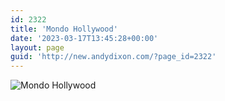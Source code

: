 ```yaml
---
id: 2322
title: 'Mondo Hollywood'
date: '2023-03-17T13:45:28+00:00'
layout: page
guid: 'http://new.andydixon.com/?page_id=2322'
---
```


![Mondo Hollywood](https://i0.wp.com/assets.g8x2.ldn.idrivee2-23.com/posters/Mondo%20Hollywood%2001.jpg?w=1200&ssl=1 "Mondo Hollywood")